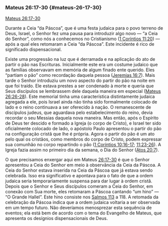 ### Mateus 26:17-30 {#mateus-26-17-30}

[Mateus 26:17-30](http://bibliaonline.com.br/acf/mt/26/17-30)

Durante a Ceia “da Páscoa”, que é uma festa judaica para o povo terreno de Deus, Israel, o Senhor fez uma pausa para introduzir algo novo — “a Ceia do Senhor”, como nós a conhecemos no Cristianismo ([1 Coríntios 11:20](http://bibliaonline.com.br/acf/1co/11/20)) — após a qual eles retomaram a Ceia “da Páscoa”. Este incidente é rico de significado dispensacional.

Existe uma progressão na luz que é derramada e na aplicação do ato de partir o pão nas Escrituras. Inicialmente este era um costume judaico que as famílias observavam em memória de algum finado ente querido. Eles “partiam o pão” como recordação daquela pessoa ([Jeremias 16:7](http://bibliaonline.com.br/acf/jr/16/7)). Mais tarde o Senhor introduziu um novo aspecto do partir do pão na noite em que foi traído. Ele estava prestes a ser condenado à morte e queria que Seus discípulos se lembrassem dele daquela maneira em especial ([Mateus 26:26-28](http://bibliaonline.com.br/acf/mt/26/26-28)). Este memorial tinha uma característica distintamente judaica agregada a ele, pois Israel ainda não tinha sido formalmente colocado de lado e o reino continuava a ser oferecido à nação. O remanescente de discípulos judeus, que aguardava pelo estabelecimento do reino, devia recordar o seu Messias daquela nova maneira. Mas então, após o Espírito de Deus ter descido e formado a Igreja (o corpo de Cristo), e Israel ter sido oficialmente colocado de lado, o apóstolo Paulo apresentou o partir do pão na configuração cristã que lhe é própria. Agora o partir do pão é um ato pelo qual os cristãos, como membros do corpo de Cristo, podem expressar sua comunhão no corpo repartindo o pão ([1 Coríntios 10:16-17](http://bibliaonline.com.br/acf/1co/10/16-17); [11:23-26](http://bibliaonline.com.br/acf/1co/11/23-26)). A Igreja fazia assim no primeiro dia da semana, o Dia do Senhor ([Atos 20:7](http://bibliaonline.com.br/acf/atos/20/7)).

O que precisamos enxergar aqui em Mateus [26:17-30](http://bibliaonline.com.br/acf/mt/26/17-30) é que o Senhor apresentou a Ceia do Senhor em meio à observância da Ceia da Páscoa. A Ceia do Senhor estava inserida na Ceia da Páscoa que já estava sendo celebrada. Isso era significativo e apontava para o fato de que a ordem judaica seria temporariamente suspensa para dar lugar à ordem cristã. Depois que o Senhor e Seus discípulos comeram a Ceia do Senhor, em conexão com Sua morte, eles retomaram a Páscoa cantando “um hino” — “O Grande Hallel”. Este hino consiste nos [Salmos 113](http://bibliaonline.com.br/acf/sl/113) a 118\. A retomada da celebração da Páscoa indica que a ordem judaica voltaria a ser observada em um tempo futuro. Não deveríamos menosprezar esta sequência de eventos; ela está bem de acordo com o tema do Evangelho de Mateus, que apresenta os desígnios dispensacionais de Deus.